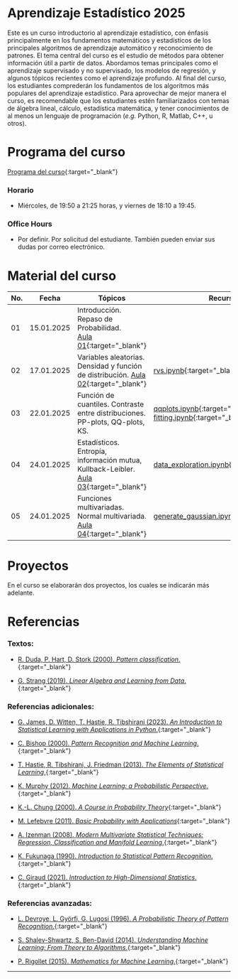# Aprendizaje Estadístico 2025

Este es un curso introductorio al aprendizaje estadístico, con énfasis principalmente en los fundamentos matemáticos y estadísticos de los principales algoritmos de aprendizaje automático y reconocimiento de patrones. El tema central del curso es el estudio de métodos para obtener información útil a partir de datos. Abordamos temas principales como el aprendizaje supervisado y no supervisado, los modelos de regresión, y algunos tópicos recientes como el aprendizaje profundo. Al final del curso, los estudiantes comprederán los fundamentos de los algoritmos más populares del aprendizaje estadístico. Para aprovechar de mejor manera el curso, es recomendable que los estudiantes estén familiarizados con temas de álgebra lineal, cálculo, estadística matemática, y tener conocimientos de al menos un lenguaje de programación (*e.g.* Python, R, Matlab, C++, u otros).


# Programa del curso
<div id='id-programa'/>

[Programa del curso](programa/Programa-sl2025.pdf){:target="_blank"}

### Horario
<div id='id-horario'/>

* Miércoles, de 19:50 a 21:25 horas, y viernes de 18:10 a 19:45.

### Office Hours
<div id='id-office'/>

* Por definir. Por solicitud del estudiante. También pueden enviar sus dudas por correo electrónico.


# Material del curso
<div id='id-material'/>

**No.**  | **Fecha**    | **Tópicos**                                                 | **Recursos**
-------- | ------------ | ----------------------------------------------------------- |  -------------------------------------
01       | 15.01.2025   | Introducción. Repaso de Probabilidad. <br/> [Aula 01](aulas/Aula01.pdf){:target="_blank"} | 
02       | 17.01.2025   | Variables aleatorias. Densidad y función de distribución. [Aula 02](aulas/Aula02.pdf){:target="_blank"} | [rvs.ipynb](code/rvs.ipynb){:target="_blank"}
03       | 22.01.2025   | Función de cuantiles. Contraste entre distribuciones. PP-plots, QQ-plots, KS. | [qqplots.ipynb](code/qqplots.ipynb){:target="_blank"} [fitting.ipynb](code/fitting.ipynb){:target="_blank"}
04       | 24.01.2025   | Estadísticos. Entropía, información mutua, Kullback-Leibler. [Aula 03](aulas/Aula03.pdf){:target="_blank"} | [data_exploration.ipynb](code/data_exploration.ipynb){:target="_blank"}
05       | 24.01.2025   | Funciones multivariadas. Normal multivariada. [Aula 04](aulas/Aula04.pdf){:target="_blank"} | [generate_gaussian.ipynb](code/generate_gaussian.ipynb){:target="_blank"}


# Proyectos
<div id='id-prj1'/>

En el curso se elaborarán dos proyectos, los cuales se indicarán más adelante.
 
 
# Referencias
<div id='id-ref'/>

### Textos:

* [R. Duda, P. Hart, D. Stork (2000). *Pattern classification*.](https://libgen.li/adsfdfdea9d8171ef45f0b2eea8030490d0YP80AFIV){:target="_blank"}

* [G. Strang (2019). *Linear Algebra and Learning from Data*.](http://library.lol/main/A556CCA72B3B8F9D8186E3685FFC8877){:target="_blank"}

### Referencias adicionales:

* [G. James, D. Witten, T. Hastie, R. Tibshirani (2023). *An Introduction to Statistical Learning with Applications in Python*.](https://libgen.li/ads2da57b70be7a957abb9f7364ccbced40KR0PD925){:target="_blank"}

* [C. Bishop (2000). *Pattern Recognition and Machine Learning*.](https://libgen.li/adsae9f928d7d04112f9e8857bcd100e59dIO5FYYXZ){:target="_blank"}

* [T. Hastie, R. Tibshirani, J. Friedman (2013). *The Elements of Statistical Learning*.](https://libgen.li/adsa3b44a071c37f15474df44c4a0c67976CAHTWUVR){:target="_blank"}

* [K. Murphy (2012). *Machine Learning: a Probabilistic Perspective*.](https://libgen.li/ads8ecfeeb2e1f9a19c770fba1ff85fa5662544SKWB){:target="_blank"}

* [K.-L. Chung (2000). *A Course in Probability Theory*](https://libgen.li/ads1ec33c81975e516dd15b89f3b371a68fX3EH7EX2){:target="_blank"}

* [M. Lefebvre (2011). *Basic Probability with Applications*](https://libgen.li/adsf3b9314ca31e0289d5fcd6eeda01308aVRY6WN2J){:target="_blank"}

* [A. Izenman (2008). *Modern Multivariate Statistical Techniques: Regression, Classification and Manifold Learning*.](https://libgen.li/adsa23c9e5ed1112db6b7951a15001e5b68QX9128G0){:target="_blank"}

* [K. Fukunaga (1990). *Introduction to Statistical Pattern Recognition*.](https://libgen.li/adsf9b5b4f49d36184c6cf3bf36375f49beO7JPNGMQ){:target="_blank"}

* [C. Giraud (2021). *Introduction to High-Dimensional Statistics*.](https://libgen.li/ads73524b8ea60d921f8e5a909d492a1e5fTNAWKHJ2){:target="_blank"}

### Referencias avanzadas:

* [L. Devroye, L. Györfi, G. Lugosi (1996). *A Probabilistic Theory of Pattern Recognition*.](https://libgen.li/ads60f75d016a9c96d67d752536b9d1753aKJKZR9XI){:target="_blank"}

* [S. Shalev-Shwartz, S. Ben-David (2014). *Understanding Machine Learning: From Theory to Algorithms*.](https://www.cs.huji.ac.il/~shais/UnderstandingMachineLearning/understanding-machine-learning-theory-algorithms.pdf){:target="_blank"}

* [P. Rigollet (2015). *Mathematics for Machine Learning*.](https://ocw.mit.edu/courses/mathematics/18-657-mathematics-of-machine-learning-fall-2015/lecture-notes/MIT18_657F15_LecNote.pdf){:target="_blank"}

---
